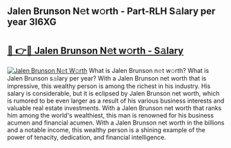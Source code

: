 ## Jalen Brunson N𝚎t w𝚘rth - Part-RLH S𝚊lary per year 3I6XG

# <h2><a href="http://gc4f84.nevu.top/?p=Jalen+Brunson">🔗 👉🔴 Jalen Brunson N𝚎t w𝚘rth - S𝚊lary</a></h2>

[![Jalen Brunson N𝚎t W𝚘rth](https://i.imgur.com/Oavwk0R.jpeg)](http://gc4f84.nevu.top/?p=Jalen+Brunson)
What is Jalen Brunson n𝚎t w𝚘rth? What is Jalen Brunson s𝚊lary per year?
With a Jalen Brunson net worth that is impressive, this wealthy person is among the richest in his industry. His salary is considerable, but it is eclipsed by Jalen Brunson net worth, which is rumored to be even larger as a result of his various business interests and valuable real estate investments. With a Jalen Brunson net worth that ranks him among the world's wealthiest, this man is renowned for his business acumen and financial acumen. With a Jalen Brunson net worth in the billions and a notable income, this wealthy person is a shining example of the power of tenacity, dedication, and financial intelligence.
